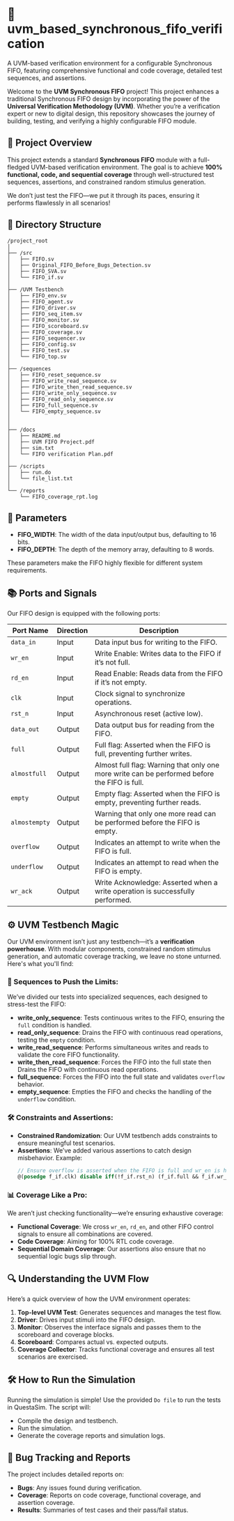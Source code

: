 # 🚀 uvm_based_synchronous_fifo_verification
A UVM-based verification environment for a configurable Synchronous FIFO, featuring comprehensive functional and code coverage, detailed test sequences, and assertions.

Welcome to the **UVM Synchronous FIFO** project! This project enhances a traditional Synchronous FIFO design by incorporating the power of the **Universal Verification Methodology (UVM)**. Whether you’re a verification expert or new to digital design, this repository showcases the journey of building, testing, and verifying a highly configurable FIFO module.

## 🌟 Project Overview
This project extends a standard **Synchronous FIFO** module with a full-fledged UVM-based verification environment. The goal is to achieve **100% functional, code, and sequential coverage** through well-structured test sequences, assertions, and constrained random stimulus generation.

We don’t just test the FIFO—we put it through its paces, ensuring it performs flawlessly in all scenarios!

## 📁 Directory Structure

```plaintext
/project_root
│
├── /src                
│   ├── FIFO.sv
│   ├── Original_FIFO_Before_Bugs_Detection.sv
│   ├── FIFO_SVA.sv
│   └── FIFO_if.sv
│
├── /UVM Testbench              
│   ├── FIFO_env.sv
│   ├── FIFO_agent.sv
│   ├── FIFO_driver.sv
│   ├── FIFO_seq_item.sv
│   ├── FIFO_monitor.sv
│   ├── FIFO_scoreboard.sv
│   ├── FIFO_coverage.sv
│   ├── FIFO_sequencer.sv
│   ├── FIFO_config.sv
│   ├── FIFO_test.sv
│   └── FIFO_top.sv
│
├── /sequences          
│   ├── FIFO_reset_sequence.sv
│   ├── FIFO_write_read_sequence.sv
│   ├── FIFO_write_then_read_sequence.sv
│   ├── FIFO_write_only_sequence.sv
│   ├── FIFO_read_only_sequence.sv
│   ├── FIFO_full_sequence.sv
│   └── FIFO_empty_sequence.sv
│
│
├── /docs              
│   ├── README.md
│   ├── UVM FIFO Project.pdf
│   ├── sim.txt
│   └── FIFO verification Plan.pdf
│
├── /scripts            
│   ├── run.do
│   └── file_list.txt
│
└── /reports            
    └── FIFO_coverage_rpt.log
```

## 🔧 Parameters
- **FIFO_WIDTH**: The width of the data input/output bus, defaulting to 16 bits.
- **FIFO_DEPTH**: The depth of the memory array, defaulting to 8 words.

These parameters make the FIFO highly flexible for different system requirements.

## 📚 Ports and Signals
Our FIFO design is equipped with the following ports:

| Port Name    | Direction | Description                                                                                             |
|--------------|-----------|---------------------------------------------------------------------------------------------------------|
| `data_in`    | Input     | Data input bus for writing to the FIFO.                                                                  |
| `wr_en`      | Input     | Write Enable: Writes data to the FIFO if it’s not full.                                                   |
| `rd_en`      | Input     | Read Enable: Reads data from the FIFO if it’s not empty.                                                  |
| `clk`        | Input     | Clock signal to synchronize operations.                                                                  |
| `rst_n`      | Input     | Asynchronous reset (active low).                                                                         |
| `data_out`   | Output    | Data output bus for reading from the FIFO.                                                               |
| `full`       | Output    | Full flag: Asserted when the FIFO is full, preventing further writes.                                     |
| `almostfull` | Output    | Almost full flag: Warning that only one more write can be performed before the FIFO is full.              |
| `empty`      | Output    | Empty flag: Asserted when the FIFO is empty, preventing further reads.                                    |
| `almostempty`| Output    | Warning that only one more read can be performed before the FIFO is empty.                                |
| `overflow`   | Output    | Indicates an attempt to write when the FIFO is full.                                                      |
| `underflow`  | Output    | Indicates an attempt to read when the FIFO is empty.                                                      |
| `wr_ack`     | Output    | Write Acknowledge: Asserted when a write operation is successfully performed.                             |

## ⚙️ UVM Testbench Magic
Our UVM environment isn’t just any testbench—it’s a **verification powerhouse**. With modular components, constrained random stimulus generation, and automatic coverage tracking, we leave no stone unturned. Here's what you'll find:

### 🚀 Sequences to Push the Limits:
We’ve divided our tests into specialized sequences, each designed to stress-test the FIFO:
- **write_only_sequence**: Tests continuous writes to the FIFO, ensuring the `full` condition is handled.
- **read_only_sequence**: Drains the FIFO with continuous read operations, testing the `empty` condition.
- **write_read_sequence**: Performs simultaneous writes and reads to validate the core FIFO functionality.
- **write_then_read_sequence**: Forces the FIFO into the full state then Drains the FIFO with continuous read operations.
- **full_sequence**: Forces the FIFO into the full state and validates `overflow` behavior.
- **empty_sequence**: Empties the FIFO and checks the handling of the `underflow` condition.

### 🛠 Constraints and Assertions:
- **Constrained Randomization**: Our UVM testbench adds constraints to ensure meaningful test scenarios.
- **Assertions**: We’ve added various assertions to catch design misbehavior. Example:
  ```systemverilog
  // Ensure overflow is asserted when the FIFO is full and wr_en is high
  @(posedge f_if.clk) disable iff(!f_if.rst_n) (f_if.full && f_if.wr_en) |=> f_if.overflow;
  ```

### 📊 Coverage Like a Pro:
We aren’t just checking functionality—we’re ensuring exhaustive coverage:
- **Functional Coverage**: We cross `wr_en`, `rd_en`, and other FIFO control signals to ensure all combinations are covered.
- **Code Coverage**: Aiming for 100% RTL code coverage.
- **Sequential Domain Coverage**: Our assertions also ensure that no sequential logic bugs slip through.

## 🔍 Understanding the UVM Flow
Here’s a quick overview of how the UVM environment operates:
1. **Top-level UVM Test**: Generates sequences and manages the test flow.
2. **Driver**: Drives input stimuli into the FIFO design.
3. **Monitor**: Observes the interface signals and passes them to the scoreboard and coverage blocks.
4. **Scoreboard**: Compares actual vs. expected outputs.
5. **Coverage Collector**: Tracks functional coverage and ensures all test scenarios are exercised.

## 🛠 How to Run the Simulation
Running the simulation is simple! Use the provided `Do file` to run the tests in QuestaSim. The script will:
- Compile the design and testbench.
- Run the simulation.
- Generate the coverage reports and simulation logs.

## 🚨 Bug Tracking and Reports
The project includes detailed reports on:
- **Bugs**: Any issues found during verification.
- **Coverage**: Reports on code coverage, functional coverage, and assertion coverage.
- **Results**: Summaries of test cases and their pass/fail status.




